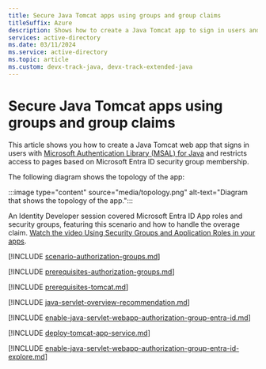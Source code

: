 ```yaml
---
title: Secure Java Tomcat apps using groups and group claims
titleSuffix: Azure
description: Shows how to create a Java Tomcat app to sign in users and restrict access to pages using security groups and group claims with the Microsoft identity platform.
services: active-directory
ms.date: 03/11/2024
ms.service: active-directory
ms.topic: article
ms.custom: devx-track-java, devx-track-extended-java
---
```


# Secure Java Tomcat apps using groups and group claims

This article shows you how to create a Java Tomcat web app that signs in users with [Microsoft Authentication Library (MSAL) for Java](https://github.com/AzureAD/microsoft-authentication-library-for-java) and restricts access to pages based on Microsoft Entra ID security group membership.

The following diagram shows the topology of the app:

:::image type="content" source="media/topology.png" alt-text="Diagram that shows the topology of the app.":::

An Identity Developer session covered Microsoft Entra ID App roles and security groups, featuring this scenario and how to handle the overage claim. [Watch the video Using Security Groups and Application Roles in your apps](https://www.youtube.com/watch?v=LRoc-na27l0).

[!INCLUDE [scenario-authorization-groups.md](includes/scenario-authorization-groups.md)]

[!INCLUDE [prerequisites-authorization-groups.md](includes/prerequisites-authorization-groups.md)]

[!INCLUDE [prerequisites-tomcat.md](includes/prerequisites-tomcat.md)]

[!INCLUDE [java-servlet-overview-recommendation.md](includes/java-servlet-overview-recommendation.md)]

[!INCLUDE [enable-java-servlet-webapp-authorization-group-entra-id.md](includes/enable-java-servlet-webapp-authorization-group-entra-id.md)]

[!INCLUDE [deploy-tomcat-app-service.md](includes/deploy-tomcat-app-service.md)]

[!INCLUDE [enable-java-servlet-webapp-authorization-group-entra-id-explore.md](includes/enable-java-servlet-webapp-authorization-group-entra-id-explore.md)]
